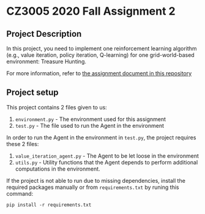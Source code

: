 # CZ3005 2020 Fall Assignment 2

## Project Description
In this project, you need to implement one reinforcement learning algorithm (e.g., value iteration,
policy iteration, Q-learning) for one grid-world-based environment: Treasure Hunting.

For more information, refer to [the assignment document in this repository](./misc/CZ3005%202020%20Fall%20Assignment%202%20-%20Reinforcement%20Learning(1).pdf)

## Project setup
This project contains 2 files given to us:
1. `environment.py` - The environment used for this assignment
2. `test.py` - The file used to run the Agent in the environment


In order to run the Agent in the environment in `test.py`, the project requires these 2 files:
1. `value_iteration_agent.py` - The Agent to be let loose in the environment
2. `utils.py` - Utility functions that the Agent depends to perform additional computations in the environment.

If the project is not able to run due to missing dependencies, install the required packages manually or from `requirements.txt` by runing this command:
```
pip install -r requirements.txt
```
